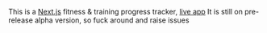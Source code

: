 This is a [Next.js](https://nextjs.org/) fitness & training progress tracker, [live app](https://gymrat-sigma.vercel.app/) It is still on pre-release alpha version, so fuck around and raise issues 